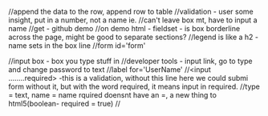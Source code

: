 //append the data to the row, append row to table
//validation - user some insight, put in a number, not a name ie.
//can't leave box mt, have to input a name
//get - github demo
//on demo html - fieldset - is box borderline across the page, might be good to separate sections?
//legend is like a h2 - name sets in the box line
//form id='form'

//input box - box you type stuff in
//developer tools - input link, go to type and change password to text
//label for='UserName'
//<input ........required> -this is a validation, without this line here we could submi form without it, but with the word required, it means input in required.
//type = text, name = name rquired doensnt have an =, a new thing to html5(boolean- required = true)
//
